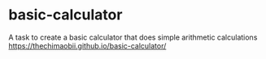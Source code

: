 # basic-calculator
A task to create a basic calculator that does simple arithmetic calculations
https://thechimaobii.github.io/basic-calculator/
